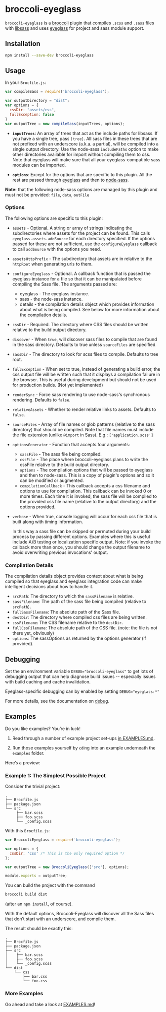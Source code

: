 # broccoli-eyeglass

`broccoli-eyeglass` is a [broccoli](https://github.com/broccolijs/broccoli) plugin that compiles
`.scss` and `.sass` files with [libsass](https://github.com/sass/libsass)
and uses [eyeglass](https://github.com/sass-eyeglass/eyeglass)
for project and sass module support.

## Installation

```bash
npm install --save-dev broccoli-eyeglass
```

## Usage

In your `Brocfile.js`:

```js
var compileSass = require('broccoli-eyeglass');

var outputDirectory = "dist";
var options = {
  cssDir: "assets/css",
  fullException: false
}
var outputTree = new compileSass(inputTrees, options);
```

* **`inputTrees`**: An array of trees that act as the include paths for
  libsass. If you have a single tree, pass `[tree]`. All sass files in
  these trees that are not prefixed with an underscore (a.k.a. a partial),
  will be compiled into a single output directory. Use the node-sass
  `includePaths` option to make other directories available for import
  without compiling them to css. Note that eyeglass will make sure that
  all your eyeglass-compatible sass modules can be imported.

* **`options`**: Except for the options that are specific to this plugin. All
   the rest are passed through [eyeglass](https://github.com/sass-eyeglass/eyeglass) and then to
   [node-sass](https://github.com/sass/node-sass#options).

**Note:** that the following node-sass options are managed by this plugin and
must not be provided: `file`, `data`, `outFile`

### Options

The following options are specific to this plugin:

* `assets` - Optional. A string or array of strings indicating
  the subdirectories where assets for the project can be found. This
  calls `eyeglass.assets.addSource` for each directory specified. If the
  options passed for these are not sufficient, use the `configureEyeglass`
  callback to call `addSource` with the options you need.
* `assetsHttpPrefix` - The subdirectory that assets are in relative to
  the `httpRoot` when generating urls to them.
* `configureEyeglass` - Optional. A callback function that is passed
  the eyeglass instance for a file so that it can be manipulated before
  compiling the Sass file. The arguments passed are:

  * eyeglass - The eyeglass instance.
  * sass - the node-sass instance.
  * details - the compilation details object which provides information
    about what is being compiled. See below for more information about
    the compilation details.
* `cssDir` - Required. The directory where CSS files should be written
  relative to the build output directory.
* `discover` - When `true`, will discover sass files to compile that are
  found in the sass directory. Defaults to true unless `sourceFiles` are
  specified.
* `sassDir` - The directory to look for scss files to compile. Defaults
  to tree root.
* `fullException` - When set to true, instead of generating a build
  error, the css output file will be written such that it displays a
  compilation failure in the browser. This is useful during development
  but should not be used for production builds. (Not yet implemented)
* `renderSync` - Force sass rendering to use node-sass's synchronous
  rendering. Defaults to `false`.
* `relativeAssets` - Whether to render relative links to assets.
  Defaults to `false`.
* `sourceFiles` - Array of file names or glob patterns (relative to the
  sass directory) that should be compiled. Note that file names must include
  the file extension (unlike `@import` in Sass). E.g.: `['application.scss']`
* `optionsGenerator` - Function that accepts four arguments:

  * `sassFile` - The sass file being compiled.
  * `cssFile` - The place where broccoli-eyeglass plans to write the
    cssFile relative to the build output directory.
  * `options` - The compilation options that will be passed to eyeglass
    and then to node-sass. This is a copy of plugin's options and so it
    can be modified or augmented.
  * `compilationCallback` - This callback accepts a css filename and
    options to use for compilation. This callback can be invoked 0 or more
    times. Each time it is invoked, the sass file will be compiled to
    the provided css file name (relative to the output directory) and the
    options provided.

* `verbose` - When true, console logging will occur for each css file
  that is built along with timing information.

  In this way a sass file can be skipped or permuted during your build
  process by passing different options. Examples where this is useful
  include A/B testing or localization specific output. Note: if you
  invoke the callback more than once, you should change the output
  filename to avoid overwriting previous invocations' output.

### Compilation Details

The compilation details object provides context about what is being
compiled so that eyeglass and eyeglass integration code can make
intelligent decisions about how to handle it.


* `srcPath`: The directory to which the `sassFilename` is relative.
* `sassFilename`: The path of the sass file being compiled (relative to `srcPath`).
* `fullSassFilename`: The absolute path of the Sass file.
* `destDir`: The directory where compiled css files are being written.
* `cssFilename`: The CSS filename relative to the `destDir`.
* `fullCssFilename`: The absolute path of the CSS file. (note: the file is not there yet, obviously)
* `options`: The sassOptions as returned by the options generator (if provided).

## Debugging

Set the an environment variable `DEBUG="broccoli-eyeglass"` to get lots of
debugging output that can help diagnose build issues -- especially
issues with build caching and cache invalidation.

Eyeglass-specific debugging can by enabled by setting `DEBUG="eyeglass:*"`

For more details, see the documentation on [debug](https://github.com/visionmedia/debug).


## Examples

Do you like examples? You’re in luck!

1. Read through a number of example project set-ups [in EXAMPLES.md][examples-on-gh].

2. Run those examples yourself by `cd`ing into an example underneath the `examples` folder.

[examples-on-gh]: https://github.com/sass-eyeglass/broccoli-eyeglass/blob/master/EXAMPLES.md

Here’s a preview:

### Example 1: The Simplest Possible Project

Consider the trivial project:

```
.
├── Brocfile.js
├── package.json
└── src
     ├── bar.scss
     ├── foo.scss
     └── _config.scss
```

With this `Brocfile.js`:

```js
var BroccoliEyeglass = require('broccoli-eyeglass');

var options = {
  cssDir: 'css' /* This is the only required option */
};

var outputTree = new BroccoliEyeglass(['src'], options);

module.exports = outputTree;
```

You can build the project with the command

```sh
broccoli build dist
```
(after an `npm install`, of course).

With the default options, Broccoli-Eyeglass will discover all the Sass files that don’t start with an underscore, and compile them.

The result should be exactly this:

```
.
├── Brocfile.js
├── package.json
├── src
│    ├── bar.scss
│    ├── foo.scss
│    └── _config.scss
└── dist
    └── css
        ├── bar.css
        └── foo.css
```

### More Examples

Go ahead and take a look at [EXAMPLES.md][examples-on-gh]!
